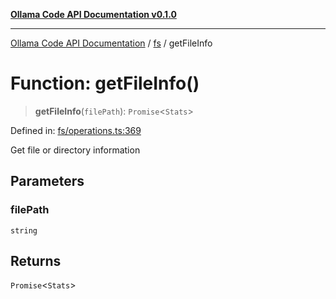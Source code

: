 [**Ollama Code API Documentation v0.1.0**](../../README.md)

***

[Ollama Code API Documentation](../../modules.md) / [fs](../README.md) / getFileInfo

# Function: getFileInfo()

> **getFileInfo**(`filePath`): `Promise`\<`Stats`\>

Defined in: [fs/operations.ts:369](https://github.com/erichchampion/ollama-code/blob/bec805828adb9d493a17af70faf605c3b2bc0269/ollama-code/src/fs/operations.ts#L369)

Get file or directory information

## Parameters

### filePath

`string`

## Returns

`Promise`\<`Stats`\>
